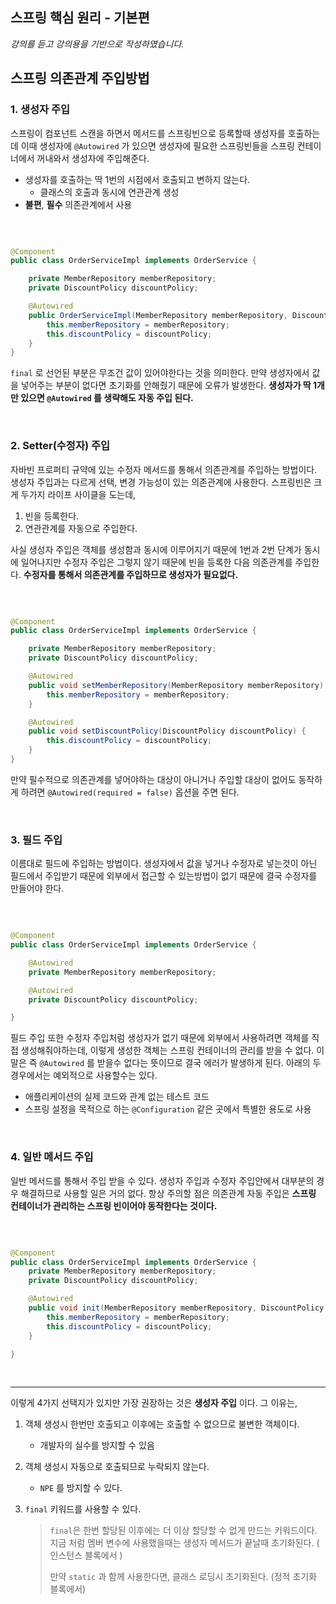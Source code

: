 ## 스프링 핵심 원리 - 기본편

_강의를 듣고 강의용을 기반으로 작성하였습니다._

## 스프링 의존관계 주입방법

### 1. 생성자 주입

스프링이 컴포넌트 스캔을 하면서 메서드를 스프링빈으로 등록할때 생성자를 호출하는데 이때 생성자에 `@Autowired` 가 있으면 생성자에 필요한 스프링빈들을 스프링 컨테이너에서 꺼내와서 생성자에 주입해준다.

- 생성자를 호출하는 딱 1번의 시점에서 호출되고 변하지 않는다.
    - 클래스의 호출과 동시에 연관관계 생성
- **불편**, **필수** 의존관계에서 사용

<br>

```java

@Component
public class OrderServiceImpl implements OrderService {

    private MemberRepository memberRepository;
    private DiscountPolicy discountPolicy;

    @Autowired
    public OrderServiceImpl(MemberRepository memberRepository, DiscountPolicy discountPolicy) {
        this.memberRepository = memberRepository;
        this.discountPolicy = discountPolicy;
    }
}

```

`final` 로 선언된 부분은 무조건 값이 있어야한다는 것을 의미한다. 만약 생성자에서 값을 넣어주는 부분이 없다면 초기화를 안해줬기 때문에 오류가 발생한다. **생성자가 딱 1개만 있으면 `@Autowired`
를 생략해도 자동 주입 된다.**


<br>

### 2. Setter(수정자) 주입

자바빈 프로퍼티 규약에 있는 수정자 메서드를 통해서 의존관계를 주입하는 방법이다. 생성자 주입과는 다르게 선택, 변경 가능성이 있는 의존관계에 사용한다. 스프링빈은 크게 두가지 라이프 사이클을 도는데,

1. 빈을 등록한다.
2. 연관관계를 자동으로 주입한다.

사실 생성자 주입은 객체를 생성함과 동시에 이루어지기 때문에 1번과 2번 단계가 동시에 일어나지만 수정자 주입은 그렇지 않기 때문에 빈을 등록한 다음 의존관계를 주입한다. **수정자를 통해서 의존관계를 주입하므로
생성자가 필요없다.**

<br>

```java

@Component
public class OrderServiceImpl implements OrderService {

    private MemberRepository memberRepository;
    private DiscountPolicy discountPolicy;

    @Autowired
    public void setMemberRepository(MemberRepository memberRepository) {
        this.memberRepository = memberRepository;
    }

    @Autowired
    public void setDiscountPolicy(DiscountPolicy discountPolicy) {
        this.discountPolicy = discountPolicy;
    }
}

```

만약 필수적으로 의존관계를 넣어야하는 대상이 아니거나 주입할 대상이 없어도 동작하게 하려면 `@Autowired(required = false)` 옵션을 주면 된다.

<br>

### 3. 필드 주입

이름대로 필드에 주입하는 방법이다. 생성자에서 값을 넣거나 수정자로 넣는것이 아닌 필드에서 주입받기 때문에 외부에서 접근할 수 있는방법이 없기 때문에 결국 수정자를 만들어야 한다.

<br>

```java

@Component
public class OrderServiceImpl implements OrderService {

    @Autowired
    private MemberRepository memberRepository;

    @Autowired
    private DiscountPolicy discountPolicy;

}
```

필드 주입 또한 수정자 주입처럼 생성자가 없기 때문에 외부에서 사용하려면 객체를 직접 생성해줘야하는데, 이렇게 생성한 객체는 스프링 컨테이너의 관리를 받을 수 없다. 이 말은 즉 `@Autowired` 를 받을수
없다는 뜻이므로 결국 에러가 발생하게 된다. 아래의 두 경우에서는 예외적으로 사용할수는 있다.

- 애플리케이션의 실제 코드와 관계 없는 테스트 코드
- 스프링 설정을 목적으로 하는 `@Configuration` 같은 곳에서 특별한 용도로 사용

<br>

### 4. 일반 메서드 주입

일반 메서드를 통해서 주입 받을 수 있다. 생성자 주입과 수정자 주입안에서 대부분의 경우 해결하므로 사용할 일은 거의 없다. 항상 주의할 점은 의존관계 자동 주입은 **스프링 컨테이너가 관리하는 스프링 빈이어야
동작한다는 것이다.**

<br>

```java

@Component
public class OrderServiceImpl implements OrderService {
    private MemberRepository memberRepository;
    private DiscountPolicy discountPolicy;

    @Autowired
    public void init(MemberRepository memberRepository, DiscountPolicy discountPolicy) {
        this.memberRepository = memberRepository;
        this.discountPolicy = discountPolicy;
    }

}
```

<br>

<hr>

이렇게 4가지 선택지가 있지만 가장 권장하는 것은 **생성자 주입** 이다. 그 이유는,

1. 객체 생성시 한번만 호출되고 이후에는 호출할 수 없으므로 불변한 객체이다.
    - 개발자의 실수를 방지할 수 있음


2. 객체 생성시 자동으로 호출되므로 누락되지 않는다.
    - `NPE` 를 방지할 수 있다.

3. `final` 키워드를 사용할 수 있다.

   > `final`은 한번 할당된 이후에는 더 이상 할당할 수 없게 만드는 키워드이다.  
   > 지금 처럼 멤버 변수에 사용했을때는 생성자 메서드가 끝날때 초기화된다. ( 인스턴스 블록에서 )  
   > 
   > 만약 `static` 과 함께 사용한다면, 클래스 로딩시 초기화된다. (정적 초기화 블록에서)
   

<br><br>